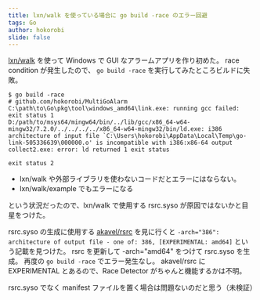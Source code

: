 ```yaml
---
title: lxn/walk を使っている場合に go build -race のエラー回避
tags: Go
author: hokorobi
slide: false
---
```

[lxn/walk](https://github.com/lxn/walk) を使って Windows で GUI なアラームアプリを作り初めた。
race condition が発生したので、 `go build -race` を実行してみたところビルドに失敗。

```
$ go build -race
# github.com/hokorobi/MultiGoAlarm
C:\path\to\Go\pkg\tool\windows_amd64\link.exe: running gcc failed: exit status 1
D:/path/to/msys64/mingw64/bin/../lib/gcc/x86_64-w64-mingw32/7.2.0/../../../../x86_64-w64-mingw32/bin/ld.exe: i386 architecture of input file `C:\Users\hokorobi\AppData\Local\Temp\go-link-505336639\000000.o' is incompatible with i386:x86-64 output
collect2.exe: error: ld returned 1 exit status

exit status 2
```

- lxn/walk や外部ライブラリを使わないコードだとエラーにはならない。
- lxn/walk/example でもエラーになる

という状況だったので、lxn/walk で使用する rsrc.syso が原因ではないかと目星をつけた。

rsrc.syso の生成に使用する [akavel/rsrc](https://github.com/akavel/rsrc) を見に行くと `-arch="386": architecture of output file - one of: 386, [EXPERIMENTAL: amd64]` という記載を見つけた。
rsrc を更新して -arch="amd64" をつけて rsrc.syso を生成。
再度の `go build -race` でエラー発生なし。
akavel/rsrc に EXPERIMENTAL とあるので、Race Detector がちゃんと機能するかは不明。

rsrc.syso でなく manifest ファイルを置く場合は問題ないのだと思う（未検証）

